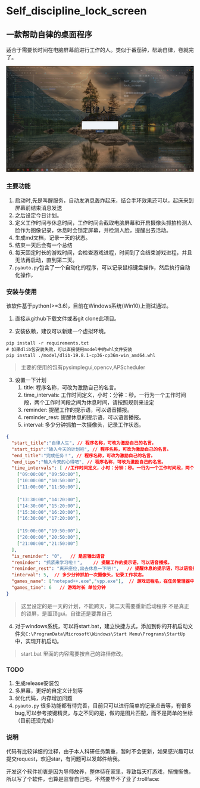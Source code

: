 # Self_discipline_lock_screen

## 一款帮助自律的桌面程序

适合于需要长时间在电脑屏幕前进行工作的人。类似于番茄钟，帮助自律，卷就完了。

![项目](./self_discipline_lock_screen/2022-01-06_161607.jpg)

### 主要功能

1. 启动时,先是叫醒服务，自动发消息轰炸起床，结合手环效果还可以，起床来到屏幕前结束消息发送
2. 之后设定今日计划。
3. 定义工作时间与休息时间，工作时间会截取电脑屏幕和开启摄像头抓拍检测人脸作为图像记录，休息时会锁定屏幕，并检测人脸，提醒出去活动。
4. 生成md文档，记录一天的状态。
5. 结束一天后会有一个总结
6. 每天固定时长的游戏时间，会检查游戏进程，时间到了会结束游戏进程，并且无法再启动，直到第二天。
7. `pyauto.py`包含了一个自动化的程序，可以记录鼠标键盘操作，然后执行自动化操作，

### 安装与使用

该软件基于python(>=3.6)，目前在Windows系统(Win10)上测试通过。

1. 直接从github下载文件或者git clone此项目。

2. 安装依赖，建议可以新建一个虚拟环境。
```
pip install -r requirements.txt
# 如果dlib包安装失败，可以直接使用model中的whl文件安装
pip install ./model/dlib-19.8.1-cp36-cp36m-win_amd64.whl
```
> 主要的使用的包有pysimplegui,opencv,APScheduler

3. 设置一下计划
   1. title: 程序名称，可改为激励自己的名言。
   2. time_intervals: 工作时间定义，小时：分钟：秒。一行为一个工作时间段，两个工作时间段之间为休息时间，请按照规则来设定
   3. reminder: 提醒工作的提示语，可以语音播报。
   4. reminder_rest: 提醒休息的提示语，可以语音播报。
   5. interval: 多少分钟抓拍一次摄像头，记录工作状态。
```json
{
  "start_title":"自律人生", // 程序名称，可改为激励自己的名言。
  "start_tips":"输入今天的计划吧", // 程序名称，可改为激励自己的名言。
  "end_title":"完成任务！", // 程序名称，可改为激励自己的名言。
  "end_tips":"输入今天的心得吧", // 程序名称，可改为激励自己的名言。
  "time_intervals": [ //工作时间定义，小时：分钟：秒。一行为一个工作时间段，两个工作时间段之间为休息时间，请按照规则来设定
    ["09:00:00","09:50:00"],
    ["10:00:00","10:50:00"],
    ["11:00:00","11:50:00"],

    ["13:30:00","14:20:00"],
    ["14:30:00","15:20:00"],
    ["15:30:00","16:20:00"],
    ["16:30:00","17:20:00"],

    ["19:00:00","19:50:00"],
    ["20:00:00","20:50:00"],
    ["21:00:00","21:50:00"]
  ],
  "is_reminder": "0",   // 是否输出语音
  "reminder": "抓紧来学习啦！",    // 提醒工作的提示语，可以语音播报。
  "reminder_rest": "离开座位,出去休息一下吧!",   // 提醒休息的提示语，可以语音播报。
  "interval": 5,  // 多少分钟抓拍一次摄像头，记录工作状态。
  "games_name": ["notepad++.exe","vpp.exe"],  // 游戏进程名，在任务管理器中可以查到
  "games_time": 6   // 游戏时长 单位分钟
}
```
> 这里设定的是一天的计划，不能跨天，第二天需要重新启动程序
> 不是真正的锁屏，是置顶gui。自律还是要靠自己

4. 对于windows系统，可以将start.bat，建立快捷方式，添加到你的开机启动文件夹`C:\ProgramData\Microsoft\Windows\Start Menu\Programs\StartUp`中，实现开机启动。
> start.bat 里面的内容需要按自己的路径修改。

### TODO
1. 生成release安装包
2. 多屏幕，更好的自定义计划等
3. 优化代码，内存增加问题
4. `pyauto.py` 很多功能都有待完善，目前只可以进行简单的记录点击等，有很多bug,可以参考按键精灵，与之不同的是，做的是图片匹配，而不是简单的坐标（目前还没完成）

### 说明
代码有比较详细的注释，由于本人科研任务繁重，暂时不会更新，如果感兴趣可以提交request，欢迎star，有问题可以发邮件给我。

开发这个软件初衷是因为导师放养，整体待在家里，导致每天打游戏，惭愧惭愧，所以写了个软件，也算是监督自己吧，不然要毕不了业了:trollface: 


